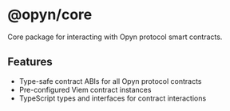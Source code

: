 # @opyn/core

Core package for interacting with Opyn protocol smart contracts.

## Features

- Type-safe contract ABIs for all Opyn protocol contracts
- Pre-configured Viem contract instances
- TypeScript types and interfaces for contract interactions

